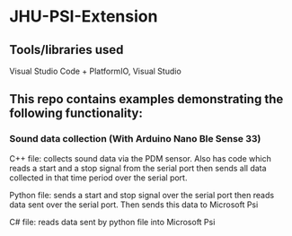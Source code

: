# JHU-PSI-Extension

## Tools/libraries used

Visual Studio Code + PlatformIO, Visual Studio

## This repo contains examples demonstrating the following functionality:

### Sound data collection (With Arduino Nano Ble Sense 33)

C++ file: collects sound data via the PDM sensor. Also has code which reads a start and a stop signal from the serial port then sends all data collected in that time period over the serial port.

Python file: sends a start and stop signal over the serial port then reads data sent over the serial port. Then sends this data to Microsoft Psi

C# file: reads data sent by python file into Microsoft Psi
